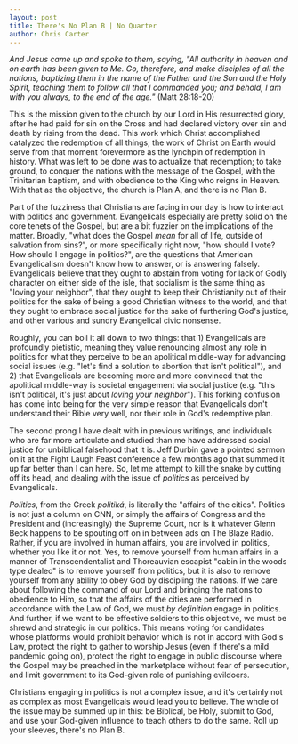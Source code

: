 ```yaml
---
layout: post
title: There's No Plan B | No Quarter
author: Chris Carter
---
```


_And Jesus came up and spoke to them, saying, "All authority in heaven and on earth has been given to Me. Go, therefore, and make disciples of all the nations, baptizing them in the name of the Father and the Son and the Holy Spirit, teaching them to follow all that I commanded you; and behold, I am with you always, to the end of the age."_ (Matt 28:18-20)

This is the mission given to the church by our Lord in His resurrected glory, after he had paid for sin on the Cross and had declared victory over sin and death by rising from the dead. This work which Christ accomplished catalyzed the redemption of all things; the work of Christ on Earth would serve from that moment forevermore as the lynchpin of redemption in history. What was left to be done was to actualize that redemption; to take ground, to conquer the nations with the message of the Gospel, with the Trinitarian baptism, and with obedience to the King who reigns in Heaven. With that as the objective, the church is Plan A, and there is no Plan B.

Part of the fuzziness that Christians are facing in our day is how to interact with politics and government. Evangelicals especially are pretty solid on the core tenets of the Gospel, but are a bit fuzzier on the implications of the matter. Broadly, "what does the Gospel _mean_ for all of life, outside of salvation from sins?", or more specifically right now, "how should I vote? How should I engage in politics?", are the questions that American Evangelicalism doesn't know how to answer, or is answering falsely. Evangelicals believe that they ought to abstain from voting for lack of Godly character on either side of the isle, that socialism is the same thing as "loving your neighbor", that they ought to keep their Christianity out of their politics for the sake of being a good Christian witness to the world, and that they ought to embrace social justice for the sake of furthering God's justice, and other various and sundry Evangelical civic nonsense.

Roughly, you can boil it all down to two things: that 1) Evangelicals are profoundly pietistic, meaning they value renouncing almost any role in politics for what they perceive to be an apolitical middle-way for advancing social issues (e.g. "let's find a solution to abortion that isn't political"), and 2) that Evangelicals are becoming more and more convinced that the apolitical middle-way is societal engagement via social justice (e.g. "this isn't political, it's just about _loving your neighbor_"). This forking confusion has come into being for the very simple reason that Evangelicals don't understand their Bible very well, nor their role in God's redemptive plan.

The second prong I have dealt with in previous writings, and individuals who are far more articulate and studied than me have addressed social justice for unbiblical falsehood that it is. Jeff Durbin gave a pointed sermon on it at the Fight Laugh Feast conference a few months ago that summed it up far better than I can here. So, let me attempt to kill the snake by cutting off its head, and dealing with the issue of _politics_ as perceived by Evangelicals.

_Politics_, from the Greek _politiká_, is literally the "affairs of the cities". Politics is not just a column on CNN, or simply the affairs of Congress and the President and (increasingly) the Supreme Court, nor is it whatever Glenn Beck happens to be spouting off on in between ads on The Blaze Radio. Rather, if you are involved in human affairs, you are involved in politics, whether you like it or not. Yes, to remove yourself from human affairs in a manner of Transcendentalist and Thoreauvian escapist "cabin in the woods type dealeo" is to remove yourself from politics, but it is also to remove yourself from any ability to obey God by discipling the nations. If we care about following the command of our Lord and bringing the nations to obedience to Him, so that the affairs of the cities are performed in accordance with the Law of God, we must _by definition_ engage in politics. And further, if we want to be effective soldiers to this objective, we must be shrewd and strategic in our politics. This means voting for candidates whose platforms would prohibit behavior which is not in accord with God's Law, protect the right to gather to worship Jesus (even if there's a mild pandemic going on), protect the right to engage in public discourse where the Gospel may be preached in the marketplace without fear of persecution, and limit government to its God-given role of punishing evildoers.

Christians engaging in politics is not a complex issue, and it's certainly not as complex as most Evangelicals would lead you to believe. The whole of the issue may be summed up in this: be Biblical, be Holy, submit to God, and use your God-given influence to teach others to do the same. Roll up your sleeves, there's no Plan B.
